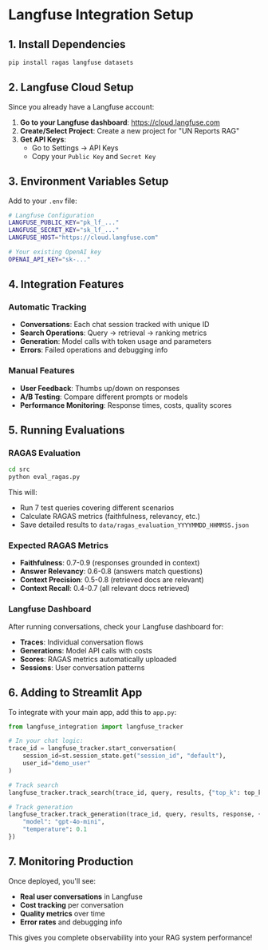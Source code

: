 # Langfuse Integration Setup

## 1. Install Dependencies
```bash
pip install ragas langfuse datasets
```

## 2. Langfuse Cloud Setup

Since you already have a Langfuse account:

1. **Go to your Langfuse dashboard**: https://cloud.langfuse.com
2. **Create/Select Project**: Create a new project for "UN Reports RAG"
3. **Get API Keys**:
   - Go to Settings → API Keys
   - Copy your `Public Key` and `Secret Key`

## 3. Environment Variables Setup

Add to your `.env` file:
```bash
# Langfuse Configuration
LANGFUSE_PUBLIC_KEY="pk_lf_..."
LANGFUSE_SECRET_KEY="sk_lf_..."
LANGFUSE_HOST="https://cloud.langfuse.com"

# Your existing OpenAI key
OPENAI_API_KEY="sk-..."
```

## 4. Integration Features

### Automatic Tracking
- **Conversations**: Each chat session tracked with unique ID
- **Search Operations**: Query → retrieval → ranking metrics
- **Generation**: Model calls with token usage and parameters
- **Errors**: Failed operations and debugging info

### Manual Features
- **User Feedback**: Thumbs up/down on responses
- **A/B Testing**: Compare different prompts or models
- **Performance Monitoring**: Response times, costs, quality scores

## 5. Running Evaluations

### RAGAS Evaluation
```bash
cd src
python eval_ragas.py
```

This will:
- Run 7 test queries covering different scenarios
- Calculate RAGAS metrics (faithfulness, relevancy, etc.)
- Save detailed results to `data/ragas_evaluation_YYYYMMDD_HHMMSS.json`

### Expected RAGAS Metrics
- **Faithfulness**: 0.7-0.9 (responses grounded in context)
- **Answer Relevancy**: 0.6-0.8 (answers match questions)  
- **Context Precision**: 0.5-0.8 (retrieved docs are relevant)
- **Context Recall**: 0.4-0.7 (all relevant docs retrieved)

### Langfuse Dashboard
After running conversations, check your Langfuse dashboard for:
- **Traces**: Individual conversation flows
- **Generations**: Model API calls with costs
- **Scores**: RAGAS metrics automatically uploaded
- **Sessions**: User conversation patterns

## 6. Adding to Streamlit App

To integrate with your main app, add this to `app.py`:

```python
from langfuse_integration import langfuse_tracker

# In your chat logic:
trace_id = langfuse_tracker.start_conversation(
    session_id=st.session_state.get("session_id", "default"),
    user_id="demo_user"
)

# Track search
langfuse_tracker.track_search(trace_id, query, results, {"top_k": top_k})

# Track generation  
langfuse_tracker.track_generation(trace_id, query, results, response, {
    "model": "gpt-4o-mini",
    "temperature": 0.1
})
```

## 7. Monitoring Production

Once deployed, you'll see:
- **Real user conversations** in Langfuse
- **Cost tracking** per conversation
- **Quality metrics** over time
- **Error rates** and debugging info

This gives you complete observability into your RAG system performance!